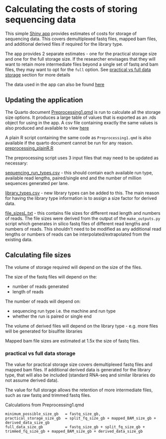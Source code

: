 # Calculating the costs of storing sequencing data

This simple [Shiny
app](https://www.bioinformatics.babraham.ac.uk/shiny/sequencing_costs/ "storage costs Shiny app")
provides estimates of costs for storage of sequencing data. This covers
demultiplexed fastq files, mapped bam files, and additional derived
files if required for the library type.

The app provides 2 separate estimates - one for the practical storage
size and one for the full storage size. If the researcher envisages that
they will want to retain more intermediate files beyond a single set of
fastq and bam files, they may want to opt for the `full` option. See
[practical vs full data storage](#practical-vs-full-data-storage) section for more details

The data used in the app can also be found
[here](data/all_run_costs.csv)

## Updating the application

The Quarto document
[Preprocessing1.qmd](preprocessing/Preprocessing1.qmd) is run to
calculate all the storage size options. It produces a large table of
values that is exported as an .rds object for using in the app. A csv
file containing exactly the same values is also produced and available
to view [here](data/all_run_costs.csv)

A plain R script containing the same code as `Preprocessing1.qmd` is
also available if the quarto document cannot be run for any reason.
[preprocessing_plainR.R](preprocessing/preprocessing_plainR.R)

The preprocessing script uses 3 input files that may need to be updated
as necessary:

[sequencing_run_types.csv](preprocessing/sequencing_run_types.csv) -
this should contain each available run type, available read lengths,
paired/single end and the number of million sequences generated per
lane.

[library_types.csv](preprocessing/library_types.csv) - new library types
can be added to this. The main reason for having the library type
information is to assign a size factor for derived data.

[file_sizesL.txt](file_sizesL.txt) - this contains file sizes for
different read length and numbers of reads. The file sizes were derived
from the output of the `make_outputs.py` script which generates in
silico fastq files of different read lengths and numbers of reads. This
shouldn't need to be modified as any additional read lengths or numbers
of reads can be interpolated/extrapolated from the existing data.

## Calculating file sizes

The volume of storage required will depend on the size of the files.

The size of the fastq files will depend on the:

-   number of reads generated
-   length of reads

The number of reads will depend on:

-   sequencing run type i.e. the machine and run type
-   whether the run is paired or single end

The volume of derived files will depend on the library type - e.g. more
files will be generated for bisulfite libraries

Mapped bam file sizes are estimated at 1.5x the size of fastq files.

### practical vs full data storage

The value for practical storage size covers demultiplexed fastq files
and mapped bam files. If additional derived data is generated for the
library type, that will also be included (standard RNA-seq and similar
libraries do not assume derived data).

The value for full storage allows the retention of more intermediate
files, such as raw fastq and trimmed fastq files.

Calculations from Preprocessing1.qmd

```         
minimum_possible_size_gb   = fastq_size_gb,
practical_storage_size_gb  = split_fq_size_gb + mapped_BAM_size_gb + derived_data_size_gb
full_data_size_gb          = fastq_size_gb + split_fq_size_gb + trimmed_fq_size_gb + mapped_BAM_size_gb + derived_data_size_gb
```
